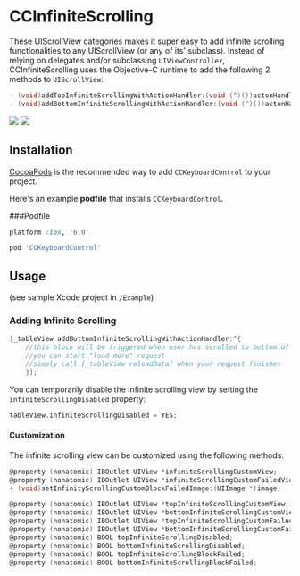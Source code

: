# CCInfiniteScrolling

These UIScrollView categories makes it super easy to add infinite scrolling functionalities to any UIScrollView (or any of its' subclass). Instead of relying on delegates and/or subclassing `UIViewController`, CCInfiniteScrolling uses the Objective-C runtime to add the following 2 methods to `UIScrollView`:

```objective-c
- (void)addTopInfiniteScrollingWithActionHandler:(void (^)())actonHandler;
- (void)addBottomInfiniteScrollingWithActionHandler:(void (^)())actonHandler;
```

![](https://github.com/ziryanov/CCInfiniteScrolling/raw/master/1.gif)
![](https://github.com/ziryanov/CCInfiniteScrolling/raw/master/2.gif)
## Installation

[CocoaPods](http://cocoapods.org) is the recommended way to add `CCKeyboardControl` to your project.

Here's an example **podfile** that installs `CCKeyboardControl`.

###Podfile

```ruby
platform :ios, '6.0'

pod 'CCKeyboardControl'
```

## Usage

(see sample Xcode project in `/Example`)

### Adding Infinite Scrolling

```objective-c
[_tableView addBottomInfiniteScrollingWithActionHandler:^{
    //this block will be triggered when user has scrolled to bottom of tableview;
    //you can start "load more" request
    //simply call [_tableView reloadData] when your request finishes
    }];
```

You can temporarily disable the infinite scrolling view by setting the `infiniteScrollingDisabled` property:

```objective-c
tableView.infiniteScrollingDisabled = YES;
```

#### Customization

The infinite scrolling view can be customized using the following methods:

```objective-c
@property (nonatomic) IBOutlet UIView *infiniteScrollingCustomView;
@property (nonatomic) IBOutlet UIView *infiniteScrollingCustomFailedView;
+ (void)setInfinityScrollingCustomBlockFailedImage:(UIImage *)image;

@property (nonatomic) IBOutlet UIView *topInfiniteScrollingCustomView;
@property (nonatomic) IBOutlet UIView *bottomInfiniteScrollingCustomView;
@property (nonatomic) IBOutlet UIView *topInfiniteScrollingCustomFailedView;
@property (nonatomic) IBOutlet UIView *bottomInfiniteScrollingCustomFailedView;
@property (nonatomic) BOOL topInfiniteScrollingDisabled;
@property (nonatomic) BOOL bottomInfiniteScrollingDisabled;
@property (nonatomic) BOOL topInfiniteScrollingBlockFailed;
@property (nonatomic) BOOL bottomInfiniteScrollingBlockFailed;
```
